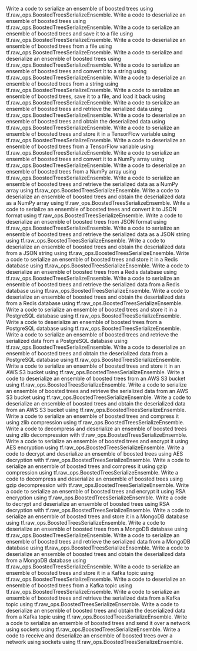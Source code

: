 Write a code to serialize an ensemble of boosted trees using tf.raw_ops.BoostedTreesSerializeEnsemble.
Write a code to deserialize an ensemble of boosted trees using tf.raw_ops.BoostedTreesSerializeEnsemble.
Write a code to serialize an ensemble of boosted trees and save it to a file using tf.raw_ops.BoostedTreesSerializeEnsemble.
Write a code to deserialize an ensemble of boosted trees from a file using tf.raw_ops.BoostedTreesSerializeEnsemble.
Write a code to serialize and deserialize an ensemble of boosted trees using tf.raw_ops.BoostedTreesSerializeEnsemble.
Write a code to serialize an ensemble of boosted trees and convert it to a string using tf.raw_ops.BoostedTreesSerializeEnsemble.
Write a code to deserialize an ensemble of boosted trees from a string using tf.raw_ops.BoostedTreesSerializeEnsemble.
Write a code to serialize an ensemble of boosted trees, save it to a file, and load it back using tf.raw_ops.BoostedTreesSerializeEnsemble.
Write a code to serialize an ensemble of boosted trees and retrieve the serialized data using tf.raw_ops.BoostedTreesSerializeEnsemble.
Write a code to deserialize an ensemble of boosted trees and obtain the deserialized data using tf.raw_ops.BoostedTreesSerializeEnsemble.
Write a code to serialize an ensemble of boosted trees and store it in a TensorFlow variable using tf.raw_ops.BoostedTreesSerializeEnsemble.
Write a code to deserialize an ensemble of boosted trees from a TensorFlow variable using tf.raw_ops.BoostedTreesSerializeEnsemble.
Write a code to serialize an ensemble of boosted trees and convert it to a NumPy array using tf.raw_ops.BoostedTreesSerializeEnsemble.
Write a code to deserialize an ensemble of boosted trees from a NumPy array using tf.raw_ops.BoostedTreesSerializeEnsemble.
Write a code to serialize an ensemble of boosted trees and retrieve the serialized data as a NumPy array using tf.raw_ops.BoostedTreesSerializeEnsemble.
Write a code to deserialize an ensemble of boosted trees and obtain the deserialized data as a NumPy array using tf.raw_ops.BoostedTreesSerializeEnsemble.
Write a code to serialize an ensemble of boosted trees and convert it to JSON format using tf.raw_ops.BoostedTreesSerializeEnsemble.
Write a code to deserialize an ensemble of boosted trees from JSON format using tf.raw_ops.BoostedTreesSerializeEnsemble.
Write a code to serialize an ensemble of boosted trees and retrieve the serialized data as a JSON string using tf.raw_ops.BoostedTreesSerializeEnsemble.
Write a code to deserialize an ensemble of boosted trees and obtain the deserialized data from a JSON string using tf.raw_ops.BoostedTreesSerializeEnsemble.
Write a code to serialize an ensemble of boosted trees and store it in a Redis database using tf.raw_ops.BoostedTreesSerializeEnsemble.
Write a code to deserialize an ensemble of boosted trees from a Redis database using tf.raw_ops.BoostedTreesSerializeEnsemble.
Write a code to serialize an ensemble of boosted trees and retrieve the serialized data from a Redis database using tf.raw_ops.BoostedTreesSerializeEnsemble.
Write a code to deserialize an ensemble of boosted trees and obtain the deserialized data from a Redis database using tf.raw_ops.BoostedTreesSerializeEnsemble.
Write a code to serialize an ensemble of boosted trees and store it in a PostgreSQL database using tf.raw_ops.BoostedTreesSerializeEnsemble.
Write a code to deserialize an ensemble of boosted trees from a PostgreSQL database using tf.raw_ops.BoostedTreesSerializeEnsemble.
Write a code to serialize an ensemble of boosted trees and retrieve the serialized data from a PostgreSQL database using tf.raw_ops.BoostedTreesSerializeEnsemble.
Write a code to deserialize an ensemble of boosted trees and obtain the deserialized data from a PostgreSQL database using tf.raw_ops.BoostedTreesSerializeEnsemble.
Write a code to serialize an ensemble of boosted trees and store it in an AWS S3 bucket using tf.raw_ops.BoostedTreesSerializeEnsemble.
Write a code to deserialize an ensemble of boosted trees from an AWS S3 bucket using tf.raw_ops.BoostedTreesSerializeEnsemble.
Write a code to serialize an ensemble of boosted trees and retrieve the serialized data from an AWS S3 bucket using tf.raw_ops.BoostedTreesSerializeEnsemble.
Write a code to deserialize an ensemble of boosted trees and obtain the deserialized data from an AWS S3 bucket using tf.raw_ops.BoostedTreesSerializeEnsemble.
Write a code to serialize an ensemble of boosted trees and compress it using zlib compression using tf.raw_ops.BoostedTreesSerializeEnsemble.
Write a code to decompress and deserialize an ensemble of boosted trees using zlib decompression with tf.raw_ops.BoostedTreesSerializeEnsemble.
Write a code to serialize an ensemble of boosted trees and encrypt it using AES encryption using tf.raw_ops.BoostedTreesSerializeEnsemble.
Write a code to decrypt and deserialize an ensemble of boosted trees using AES decryption with tf.raw_ops.BoostedTreesSerializeEnsemble.
Write a code to serialize an ensemble of boosted trees and compress it using gzip compression using tf.raw_ops.BoostedTreesSerializeEnsemble.
Write a code to decompress and deserialize an ensemble of boosted trees using gzip decompression with tf.raw_ops.BoostedTreesSerializeEnsemble.
Write a code to serialize an ensemble of boosted trees and encrypt it using RSA encryption using tf.raw_ops.BoostedTreesSerializeEnsemble.
Write a code to decrypt and deserialize an ensemble of boosted trees using RSA decryption with tf.raw_ops.BoostedTreesSerializeEnsemble.
Write a code to serialize an ensemble of boosted trees and store it in a MongoDB database using tf.raw_ops.BoostedTreesSerializeEnsemble.
Write a code to deserialize an ensemble of boosted trees from a MongoDB database using tf.raw_ops.BoostedTreesSerializeEnsemble.
Write a code to serialize an ensemble of boosted trees and retrieve the serialized data from a MongoDB database using tf.raw_ops.BoostedTreesSerializeEnsemble.
Write a code to deserialize an ensemble of boosted trees and obtain the deserialized data from a MongoDB database using tf.raw_ops.BoostedTreesSerializeEnsemble.
Write a code to serialize an ensemble of boosted trees and store it in a Kafka topic using tf.raw_ops.BoostedTreesSerializeEnsemble.
Write a code to deserialize an ensemble of boosted trees from a Kafka topic using tf.raw_ops.BoostedTreesSerializeEnsemble.
Write a code to serialize an ensemble of boosted trees and retrieve the serialized data from a Kafka topic using tf.raw_ops.BoostedTreesSerializeEnsemble.
Write a code to deserialize an ensemble of boosted trees and obtain the deserialized data from a Kafka topic using tf.raw_ops.BoostedTreesSerializeEnsemble.
Write a code to serialize an ensemble of boosted trees and send it over a network using sockets using tf.raw_ops.BoostedTreesSerializeEnsemble.
Write a code to receive and deserialize an ensemble of boosted trees over a network using sockets using tf.raw_ops.BoostedTreesSerializeEnsemble.